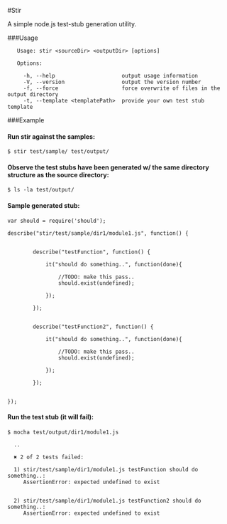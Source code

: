 #Stir

A simple node.js test-stub generation utility.

###Usage

```
   Usage: stir <sourceDir> <outputDir> [options]

   Options:

     -h, --help                     output usage information
     -V, --version                  output the version number
     -f, --force                    force overwrite of files in the output directory
     -t, --template <templatePath>  provide your own test stub template
```

###Example

#### Run stir against the samples:
```
$ stir test/sample/ test/output/
```

#### Observe the test stubs have been generated w/ the same directory structure as the source directory:
```
$ ls -la test/output/
```

#### Sample generated stub:
```
var should = require('should');

describe("stir/test/sample/dir1/module1.js", function() {


        describe("testFunction", function() {

            it("should do something..", function(done){

                //TODO: make this pass..
                should.exist(undefined);

            });

        });


        describe("testFunction2", function() {

            it("should do something..", function(done){

                //TODO: make this pass..
                should.exist(undefined);

            });

        });


});
```

#### Run the test stub (it will fail):

```
$ mocha test/output/dir1/module1.js

  ..

  ✖ 2 of 2 tests failed:

  1) stir/test/sample/dir1/module1.js testFunction should do something..:
     AssertionError: expected undefined to exist


  2) stir/test/sample/dir1/module1.js testFunction2 should do something..:
     AssertionError: expected undefined to exist

```



